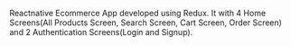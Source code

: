 Reactnative Ecommerce App developed using Redux. It with 4 Home Screens(All Products Screen, Search Screen, Cart Screen, Order Screen) and 2 Authentication Screens(Login and Signup).

